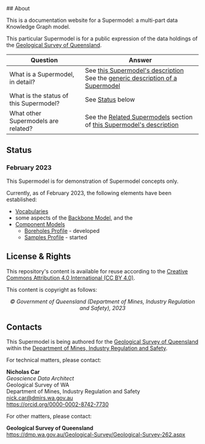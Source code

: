 <h1 style="display:none;"></h1>
## About

This is a documentation website for a Supermodel: a multi-part data Knowledge Graph model.

This particular Supermodel is for a public expression of the data holdings of the [Geological Survey of Queensland](https://www.business.qld.gov.au/industries/mining-energy-water/resources/geoscience-information/gsq).

Question      | Answer                          
----------- | ------------------------------------ 
What is a Supermodel, in detail?       | See [this Supermodel's description](supermodel.md)<br />See the [generic description of a Supermodel](https://linked.data.gov.au/def/supermodel) 
What is the status of this Supermodel? | See [Status](#status) below
What other Supermodels are related? | See the [Related Supermodels](supermodel.md#related-supermodels) section of [this Supermodel's description](supermodel.md)

## Status

### February 2023

This Supermodel is for demonstration of Supermodel concepts only. 

Currently, as of February 2023, the following elements have been established:

* [Vocabularies](vocabularies.md)
* some aspects of the [Backbone Model](backbone.md), and the 
* [Component Models](components.md)
    * [Boreholes Profile](components/boreholes-profile.md) - developed
    * [Samples Profile](components/samples-profile.md) - started

## License & Rights

This repository's content is available for reuse according to the [Creative Commons Attribution 4.0 International (CC BY 4.0)](https://creativecommons.org/licenses/by/4.0/).

This content is copyright as follows:

<div style="text-align:center;"><em>&copy; Government of Queensland (Department of Mines, Industry Regulation and Safety), 2023</em></div>

## Contacts

This Supermodel is being authored for the [Geological Survey of Queensland](https://dmp.wa.gov.au/Geological-Survey/Geological-Survey-262.aspx) within the [Department of Mines, Industry Regulation and Safety](https://www.dmirs.wa.gov.au).

For technical matters, please contact:

**Nicholas Car**  
_Geoscience Data Architect_  
Geological Survey of WA  
Department of Mines, Industry Regulation and Safety  
<nick.car@dmirs.wa.gov.au>  
<https://orcid.org/0000-0002-8742-7730>  

For other matters, please contact:

**Geological Survey of Queensland**  
<https://dmp.wa.gov.au/Geological-Survey/Geological-Survey-262.aspx>